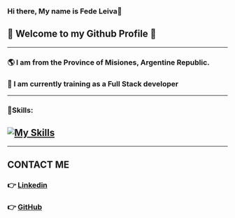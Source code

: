 ### Hi there, My name is Fede Leiva👋

## 👾 Welcome to my Github Profile 👾  
-------------------------------------------------------------------------------------

### 🌎 I am from the Province of Misiones, Argentine Republic.



### 📘 I am currently training as a **Full Stack developer**
----------------------------------------------------------------------------------------


### 🚀**Skills**:    


 [![My Skills](https://skillicons.dev/icons?i=html,css,react,java,spring,mysql,postman&theme=light)](https://skillicons.dev)
------------------------------------------------------------------------------------------------------

---------------------------------------------------------------------------------------------------------
## CONTACT ME

 ### 👉 [**Linkedin**](www.linkedin.com/in/fedelei)
### 👉 [**GitHub**](www.github.com/fedelei)
